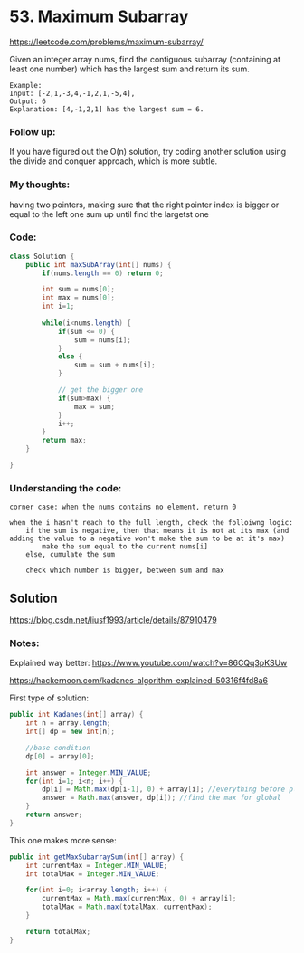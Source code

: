 # 53. Maximum Subarray 

https://leetcode.com/problems/maximum-subarray/


Given an integer array nums, find the contiguous subarray (containing at least one number) which has the largest sum and return its sum.

```
Example:
Input: [-2,1,-3,4,-1,2,1,-5,4],
Output: 6
Explanation: [4,-1,2,1] has the largest sum = 6.
```

### Follow up:
If you have figured out the O(n) solution, try coding another solution using the divide and conquer approach, which is more subtle.


### My thoughts: 
having two pointers, making sure that the right pointer index is bigger or equal to the left one
sum up until find the largetst one 


### Code: 
```java
class Solution {
    public int maxSubArray(int[] nums) {
        if(nums.length == 0) return 0; 

        int sum = nums[0]; 
        int max = nums[0]; 
        int i=1; 
        
        while(i<nums.length) {
            if(sum <= 0) {
                sum = nums[i]; 
            }
            else {
                sum = sum + nums[i]; 
            }

            // get the bigger one
            if(sum>max) {
                max = sum; 
            }
            i++; 
        }
        return max; 
    }

}
```

### Understanding the code: 
```
corner case: when the nums contains no element, return 0

when the i hasn't reach to the full length, check the folloiwng logic: 
    if the sum is negative, then that means it is not at its max (and adding the value to a negative won't make the sum to be at it's max)
        make the sum equal to the current nums[i] 
    else, cumulate the sum 

    check which number is bigger, between sum and max 
``` 


## Solution
https://blog.csdn.net/liusf1993/article/details/87910479

### Notes:

Explained way better: https://www.youtube.com/watch?v=86CQq3pKSUw


https://hackernoon.com/kadanes-algorithm-explained-50316f4fd8a6

First type of solution: 
```java
public int Kadanes(int[] array) {
    int n = array.length; 
    int[] dp = new int[n]; 

    //base condition
    dp[0] = array[0]; 

    int answer = Integer.MIN_VALUE; 
    for(int i=1; i<n; i++) {
        dp[i] = Math.max(dp[i-1], 0) + array[i]; //everything before plus current one 
        answer = Math.max(answer, dp[i]); //find the max for global
    }
    return answer; 
}
```

This one makes more sense: 
```java
public int getMaxSubarraySum(int[] array) {
    int currentMax = Integer.MIN_VALUE; 
    int totalMax = Integer.MIN_VALUE;

    for(int i=0; i<array.length; i++) {
        currentMax = Math.max(currentMax, 0) + array[i]; 
        totalMax = Math.max(totalMax, currentMax); 
    }

    return totalMax; 
}
```